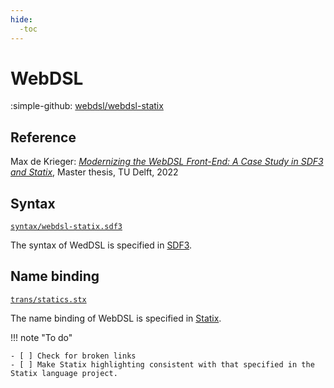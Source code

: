 ```yaml
---
hide:
  -toc
---
```


# WebDSL

:simple-github: [webdsl/webdsl-statix]

[webdsl/webdsl-statix]: https://github.com/webdsl/webdsl-statix "The original language project on GitHub"

## Reference

Max de Krieger: _[Modernizing the WebDSL Front-End: A Case Study in SDF3 and Statix]_,
Master thesis, TU Delft, 2022

[Modernizing the WebDSL Front-End: A Case Study in SDF3 and Statix]: http://resolver.tudelft.nl/uuid:564b8471-631f-4831-a049-58b187425aed

## Syntax

[`syntax/webdsl-statix.sdf3`](syntax/webdsl-statix.sdf3.md)

The syntax of WedDSL is specified in [SDF3].

## Name binding

[`trans/statics.stx`](trans/statics.stx.md)

The name binding of WebDSL is specified in [Statix].

!!! note "To do"
   
    - [ ] Check for broken links
    - [ ] Make Statix highlighting consistent with that specified in the Statix language project.

[NaBL]: https://www.metaborg.org/en/latest/source/langdev/meta/lang/nabl2/nabl.html
[NaBL2]: https://www.metaborg.org/en/latest/source/langdev/meta/lang/nabl2/index.html
[SDF3]: https://spoofax.dev/references/sdf3/
[Statix]: https://spoofax.dev/references/statix/
[MetaBorgCube]: https://github.com/MetaBorgCube
[Tiger]: https://github.com/MetaBorgCube/metaborg-tiger
